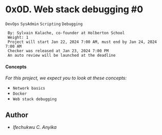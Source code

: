 # 0x0D. Web stack debugging #0
  `DevOps` `SysAdmin` `Scripting` `Debugging`
```
 By: Sylvain Kalache, co-founder at Holberton School
 Weight: 1
 Project will start Jan 22, 2024 7:00 AM, must end by Jan 24, 2024 7:00 AM
 Checker was released at Jan 23, 2024 7:00 PM
 An auto review will be launched at the deadline
```
#### Concepts
_For this project, we expect you to look at these concepts:_

* `Network basics`
* `Docker`
* `Web stack debugging`

## Author
* _Ifechukwu C. Anyika_
